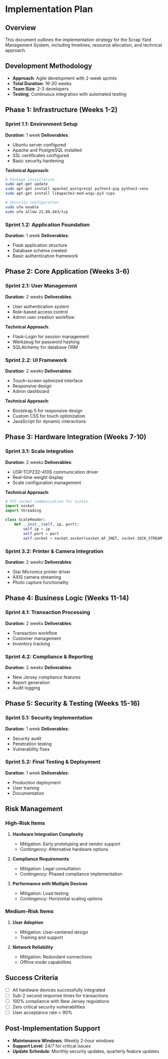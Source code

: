 # Implementation Plan

## Overview
This document outlines the implementation strategy for the Scrap Yard Management System, including timelines, resource allocation, and technical approach.

## Development Methodology
- **Approach**: Agile development with 2-week sprints
- **Total Duration**: 16-20 weeks
- **Team Size**: 2-3 developers
- **Testing**: Continuous integration with automated testing

## Phase 1: Infrastructure (Weeks 1-2)

### Sprint 1.1: Environment Setup
**Duration**: 1 week
**Deliverables**:
- Ubuntu server configured
- Apache and PostgreSQL installed
- SSL certificates configured
- Basic security hardening

**Technical Approach**:
```bash
# Package installation
sudo apt-get update
sudo apt-get install apache2 postgresql python3-pip python3-venv
sudo apt-get install libapache2-mod-wsgi-py3 cups

# Security configuration
sudo ufw enable
sudo ufw allow 22,80,443/tcp
```

### Sprint 1.2: Application Foundation
**Duration**: 1 week
**Deliverables**:
- Flask application structure
- Database schema created
- Basic authentication framework

## Phase 2: Core Application (Weeks 3-6)

### Sprint 2.1: User Management
**Duration**: 2 weeks
**Deliverables**:
- User authentication system
- Role-based access control
- Admin user creation workflow

**Technical Approach**:
- Flask-Login for session management
- Werkzeug for password hashing
- SQLAlchemy for database ORM

### Sprint 2.2: UI Framework
**Duration**: 2 weeks
**Deliverables**:
- Touch-screen optimized interface
- Responsive design
- Admin dashboard

**Technical Approach**:
- Bootstrap 5 for responsive design
- Custom CSS for touch optimization
- JavaScript for dynamic interactions

## Phase 3: Hardware Integration (Weeks 7-10)

### Sprint 3.1: Scale Integration
**Duration**: 2 weeks
**Deliverables**:
- USR-TCP232-410S communication driver
- Real-time weight display
- Scale configuration management

**Technical Approach**:
```python
# TCP socket communication for scales
import socket
import threading

class ScaleReader:
    def __init__(self, ip, port):
        self.ip = ip
        self.port = port
        self.socket = socket.socket(socket.AF_INET, socket.SOCK_STREAM)
```

### Sprint 3.2: Printer & Camera Integration
**Duration**: 2 weeks
**Deliverables**:
- Star Micronics printer driver
- AXIS camera streaming
- Photo capture functionality

## Phase 4: Business Logic (Weeks 11-14)

### Sprint 4.1: Transaction Processing
**Duration**: 2 weeks
**Deliverables**:
- Transaction workflow
- Customer management
- Inventory tracking

### Sprint 4.2: Compliance & Reporting
**Duration**: 2 weeks
**Deliverables**:
- New Jersey compliance features
- Report generation
- Audit logging

## Phase 5: Security & Testing (Weeks 15-16)

### Sprint 5.1: Security Implementation
**Duration**: 1 week
**Deliverables**:
- Security audit
- Penetration testing
- Vulnerability fixes

### Sprint 5.2: Final Testing & Deployment
**Duration**: 1 week
**Deliverables**:
- Production deployment
- User training
- Documentation

## Risk Management

### High-Risk Items
1. **Hardware Integration Complexity**
   - Mitigation: Early prototyping and vendor support
   - Contingency: Alternative hardware options

2. **Compliance Requirements**
   - Mitigation: Legal consultation
   - Contingency: Phased compliance implementation

3. **Performance with Multiple Devices**
   - Mitigation: Load testing
   - Contingency: Horizontal scaling options

### Medium-Risk Items
1. **User Adoption**
   - Mitigation: User-centered design
   - Training and support

2. **Network Reliability**
   - Mitigation: Redundant connections
   - Offline mode capabilities

## Success Criteria
- [ ] All hardware devices successfully integrated
- [ ] Sub-2 second response times for transactions
- [ ] 100% compliance with New Jersey regulations
- [ ] Zero critical security vulnerabilities
- [ ] User acceptance rate > 90%

## Post-Implementation Support
- **Maintenance Windows**: Weekly 2-hour windows
- **Support Level**: 24/7 for critical issues
- **Update Schedule**: Monthly security updates, quarterly feature updates